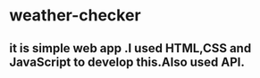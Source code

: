  # weather-checker

## it is simple web app .I used    HTML,CSS and JavaScript to develop this.Also used API.
